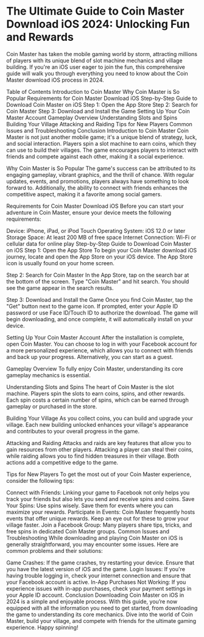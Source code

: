 # The Ultimate Guide to Coin Master Download iOS 2024: Unlocking Fun and Rewards
Coin Master has taken the mobile gaming world by storm, attracting millions of players with its unique blend of slot machine mechanics and village building. If you're an iOS user eager to join the fun, this comprehensive guide will walk you through everything you need to know about the Coin Master download iOS process in 2024.

Table of Contents
Introduction to Coin Master
Why Coin Master is So Popular
Requirements for Coin Master Download iOS
Step-by-Step Guide to Download Coin Master on iOS
Step 1: Open the App Store
Step 2: Search for Coin Master
Step 3: Download and Install the Game
Setting Up Your Coin Master Account
Gameplay Overview
Understanding Slots and Spins
Building Your Village
Attacking and Raiding
Tips for New Players
Common Issues and Troubleshooting
Conclusion
Introduction to Coin Master
Coin Master is not just another mobile game; it's a unique blend of strategy, luck, and social interaction. Players spin a slot machine to earn coins, which they can use to build their villages. The game encourages players to interact with friends and compete against each other, making it a social experience.

Why Coin Master is So Popular
The game's success can be attributed to its engaging gameplay, vibrant graphics, and the thrill of chance. With regular updates, events, and promotions, players always have something to look forward to. Additionally, the ability to connect with friends enhances the competitive aspect, making it a favorite among social gamers.

Requirements for Coin Master Download iOS
Before you can start your adventure in Coin Master, ensure your device meets the following requirements:

Device: iPhone, iPad, or iPod Touch
Operating System: iOS 12.0 or later
Storage Space: At least 200 MB of free space
Internet Connection: Wi-Fi or cellular data for online play
Step-by-Step Guide to Download Coin Master on iOS
Step 1: Open the App Store
To begin your Coin Master download iOS journey, locate and open the App Store on your iOS device. The App Store icon is usually found on your home screen.

Step 2: Search for Coin Master
In the App Store, tap on the search bar at the bottom of the screen. Type "Coin Master" and hit search. You should see the game appear in the search results.

Step 3: Download and Install the Game
Once you find Coin Master, tap the "Get" button next to the game icon. If prompted, enter your Apple ID password or use Face ID/Touch ID to authorize the download. The game will begin downloading, and once complete, it will automatically install on your device.

Setting Up Your Coin Master Account
After the installation is complete, open Coin Master. You can choose to log in with your Facebook account for a more personalized experience, which allows you to connect with friends and back up your progress. Alternatively, you can start as a guest.

Gameplay Overview
To fully enjoy Coin Master, understanding its core gameplay mechanics is essential.

Understanding Slots and Spins
The heart of Coin Master is the slot machine. Players spin the slots to earn coins, spins, and other rewards. Each spin costs a certain number of spins, which can be earned through gameplay or purchased in the store.

Building Your Village
As you collect coins, you can build and upgrade your village. Each new building unlocked enhances your village's appearance and contributes to your overall progress in the game.

Attacking and Raiding
Attacks and raids are key features that allow you to gain resources from other players. Attacking a player can steal their coins, while raiding allows you to find hidden treasures in their village. Both actions add a competitive edge to the game.

Tips for New Players
To get the most out of your Coin Master experience, consider the following tips:

Connect with Friends: Linking your game to Facebook not only helps you track your friends but also lets you send and receive spins and coins.
Save Your Spins: Use spins wisely. Save them for events where you can maximize your rewards.
Participate in Events: Coin Master frequently hosts events that offer unique rewards. Keep an eye out for these to grow your village faster.
Join a Facebook Group: Many players share tips, tricks, and free spins in dedicated Coin Master groups.
Common Issues and Troubleshooting
While downloading and playing Coin Master on iOS is generally straightforward, you may encounter some issues. Here are common problems and their solutions:

Game Crashes: If the game crashes, try restarting your device. Ensure that you have the latest version of iOS and the game.
Login Issues: If you're having trouble logging in, check your internet connection and ensure that your Facebook account is active.
In-App Purchases Not Working: If you experience issues with in-app purchases, check your payment settings in your Apple ID account.
Conclusion
Downloading Coin Master on iOS in 2024 is a simple and enjoyable process. With this guide, you’re now equipped with all the information you need to get started, from downloading the game to understanding its core mechanics. Dive into the world of Coin Master, build your village, and compete with friends for the ultimate gaming experience. Happy spinning!
